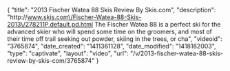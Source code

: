 {
    "title": "2013 Fischer Watea 88 Skis Review By Skis.com",
    "description": "http:\/\/www.skis.com\/Fischer-Watea-88-Skis-2013\/278211P,default,pd.html  The Fischer Watea 88 is a perfect ski for the advanced skier who will spend some time on the groomers, and most of their time off trail seeking out powder, skiing in the trees, or cha",
    "videoid": "3765874",
    "date_created": "1411361128",
    "date_modified": "1418182003",
    "type": "captivate",
    "layout": "video",
    "url": "\/v\/2013-fischer-watea-88-skis-review-by-skis-com\/3765874"
}